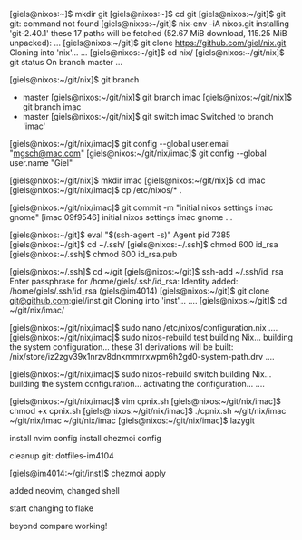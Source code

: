 [giels@nixos:~]$ mkdir git
[giels@nixos:~]$ cd git 
[giels@nixos:~/git]$ git
git: command not found
[giels@nixos:~/git]$ nix-env -iA nixos.git
installing 'git-2.40.1'
these 17 paths will be fetched (52.67 MiB download, 115.25 MiB unpacked):
...
[giels@nixos:~/git]$ git clone https://github.com/giel/nix.git
Cloning into 'nix'...
...
[giels@nixos:~/git]$ cd nix/
[giels@nixos:~/git/nix]$ git status
On branch master
...

[giels@nixos:~/git/nix]$ git branch
* master
[giels@nixos:~/git/nix]$ git branch imac
[giels@nixos:~/git/nix]$ git branch
  imac
* master
[giels@nixos:~/git/nix]$ git switch imac
Switched to branch 'imac'

[giels@nixos:~/git/nix/imac]$ git config --global user.email "mgsch@mac.com"
[giels@nixos:~/git/nix/imac]$ git config --global user.name "Giel"

[giels@nixos:~/git/nix]$ mkdir imac
[giels@nixos:~/git/nix]$ cd imac
[giels@nixos:~/git/nix/imac]$ cp /etc/nixos/* .

[giels@nixos:~/git/nix/imac]$ git commit -m "initial nixos settings imac gnome"
[imac 09f9546] initial nixos settings imac gnome
...


[giels@nixos:~/git]$ eval "$(ssh-agent -s)"
Agent pid 7385
[giels@nixos:~/git]$ cd ~/.ssh/
[giels@nixos:~/.ssh]$ chmod 600 id_rsa
[giels@nixos:~/.ssh]$ chmod 600 id_rsa.pub 

[giels@nixos:~/.ssh]$ cd ~/git
[giels@nixos:~/git]$ ssh-add ~/.ssh/id_rsa
Enter passphrase for /home/giels/.ssh/id_rsa: 
Identity added: /home/giels/.ssh/id_rsa (giels@im4014)
[giels@nixos:~/git]$ git clone git@github.com:giel/inst.git
Cloning into 'inst'...
....
[giels@nixos:~/git]$ cd ~/git/nix/imac/


[giels@nixos:~/git/nix/imac]$ sudo nano /etc/nixos/configuration.nix 
....
[giels@nixos:~/git/nix/imac]$ sudo nixos-rebuild test
building Nix...
building the system configuration...
these 31 derivations will be built:
  /nix/store/iz2zgv39x1nrzv8dnkmmrrxwpm6h2gd0-system-path.drv
....

[giels@nixos:~/git/nix/imac]$ sudo nixos-rebuild switch
building Nix...
building the system configuration...
activating the configuration...
....

[giels@nixos:~/git/nix/imac]$ vim cpnix.sh 
[giels@nixos:~/git/nix/imac]$ chmod +x cpnix.sh 
[giels@nixos:~/git/nix/imac]$ ./cpnix.sh 
~/git/nix/imac ~/git/nix/imac
~/git/nix/imac
[giels@nixos:~/git/nix/imac]$ lazygit

install nvim config
install chezmoi config

cleanup git: dotfiles-im4104

[giels@im4014:~/git/inst]$ chezmoi apply

added neovim, changed shell

start changing to flake

beyond compare working!
